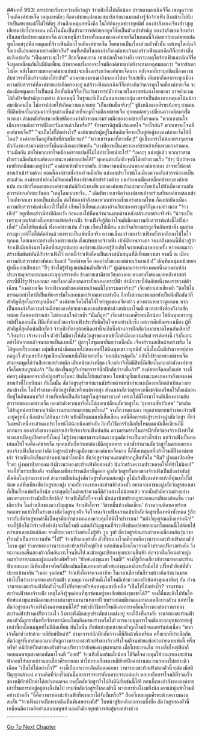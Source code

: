 ##บทที่ 963: การปะทะกันระหว่างสัตว์อสูร
จ้าวเฟิงอึ้งไปเล็กน้อย ปรายตามองเฉินจีจื่อ
เขาพูดว่าจะโจมตีองค์ชายเจ็ด เหตุผลหลักๆ คือองค์ชายแปดและสมาชิกจำนวนมากต่างรู้จักจ้าวเฟิง ถึงแม้จะไม่นับว่าเป็นสหายแต่ก็ไม่ใช่ศัตรู
ส่วนอีกเหตุผลหนึ่งคือ ในใต้ดินหุบเขาวายุทมิฬ กองกำลังของเจียงฮ่าวสูญเสียสมาชิกไปสองคน หนึ่งในนั้นเป็นปรมาจารย์ค่ายกลอูอวี้ซึ่งเป็นตัวแปรสำคัญ
กองกำลังของเจียงฮ่าวเป็นสมาชิกฝ่ายองค์ชายเจ็ด ด้วยเหตุนี้กำลังรบทั้งหมดขององค์ชายเจ็ดในตอนนี้จึงด้อยกว่าองค์ชายแปด
พูดโดยสรุปคือ เหตุผลที่จ้าวเฟิงเลือกโจมตีองค์ชายเจ็ด โดยมากเป็นเรื่องส่วนตัวทั้งนั้น
แต่เหตุใดเฉินจีจื่อเองก็เอ่ยออกมาอย่างเดียวกัน?
คนที่เหลือในกองกำลังองค์ชายเก้ามองจ้าวเฟิงและเฉินจีจื่ออย่างตื่นตะลึงเช่นกัน
“เป็นเพราะอะไร?”
สืออวี่เหลยถาม
เขาแปลกใจอย่างยิ่ง เพราะเหตุใดจ้าวเฟิงและเฉินจีจื่อจึงพูดเหมือนกันไม่มีผิดเพี้ยน
ถ้าหากคนทั้งสองจะโจมตีองค์ชายแปดยังจะสมเหตุสมผลกว่า
“หากข้าเดาไม่ผิด พลังโดยรวมขององค์ชายแปดน่าจะแข็งแกร่งกว่าองค์ชายเจ็ดมาก หลังจากที่เราบุกยึดเมืองความลับสวรรค์ได้แล้วจะต้องโต้กลับ!”
ดวงตาของตาเฒ่าอิงกลอกไปมา รีบเอ่ยขึ้น
เดิมเขาก็อยากจะบุกเมืองความลับสวรรค์ที่องค์ชายแปดยึดครองอยู่
แต่จ้าวเฟิงและเฉินจีจื่อต่างคิดว่าควรบุกโจมตีองค์ชายเจ็ด จะต้องมีเหตุผลอะไรเป็นแน่
อีกทั้งเฉินจีจื่อเป็นปรมาจารย์นักทำนายในศาสตร์แห่งโชคชะตา อาจคำนวณได้ถึงปัจจัยสำคัญบางอย่าง
ด้วยเหตุนี้ ในฐานะที่เป็นมันสมองของกลุ่ม เขาจำเป็นต้องหาเหตุผลโน้มน้าวสมาชิกคนอื่น ไม่อาจปล่อยให้เกิดความแตกแยก
“เป็นเช่นนั้นจริงๆ!”
ซูชิงหลิงผงกศีรษะน้อยๆ
สามคนที่มีอิทธิพลในกลุ่มมากที่สุดต่างเห็นด้วยที่จะบุกโจมตีองค์ชายเจ็ด
ทุกคนค่อยๆ เปลี่ยนความคิดมาเชื่อพวกเขา
ด้านหลังหินขนาดยักษ์คือกองกำลังจากความร่วมมือขององค์ชายทั้งสามคน
“พวกเขาสนใจเมืองความลับสวรรค์ฝั่งตะวันตกแล้วงั้นหรือ?”
จักรพรรดิผู้หนึ่งร้องตกใจ
“อะไรกัน? พวกเขาจะโจมตีองค์ชายเจ็ด?”
“จะเป็นไปได้อย่างไร? องค์ชายเก้าผู้อยู่ในอันดับเจ็ดจะเป็นคู่ต่อสู้ขององค์ชายเจ็ดได้ที่ไหน? องค์ชายเจ็ดอยู่อันดับที่สามเชียวนา!”
“พวกเขารนหาที่ตายชัดๆ!”
ผู้แข็งแกร่งไม่น้อยตรงจุดรวมตัวกันของสามองค์ชายทั้งตื่นตะลึงและเย้ยหยัน
“บางทีอาจเป็นเพราะองค์ชายเก้าเห็นพวกเราสามคนร่วมมือกัน ต่อให้พวกเขาโจมตีองค์ชายแปดก็ไม่ได้ประโยชน์อะไร!”
“เหอะๆ แน่อยู่แล้ว พวกเราสามฝ่ายร่วมมือกันย่อมต้องเอาชนะองค์ชายแปดได้!”
ทุกคนต่างนึกถึงจุดนี้ได้อย่างรวดเร็ว
“ฮ่าๆ นับว่าพวกเขายังพอมีสมองอยู่บ้าง!”
องค์ชายห้าหัวเราะหยัน
ด้วยความหนักแน่นขององค์ชายสอง อาจจะให้องค์ชายเก้าเข้าร่วมด้วย
ตอนนี้องค์ชายทั้งสามร่วมมือกัน แบ่งผลประโยชน์ในเมืองความลับสวรรค์ออกเป็นสามส่วน องค์ชายห้าย่อมไม่ยินยอมให้องค์ชายเก้าเข้าร่วมด้วย
บนกำแพงเมืองเหล็กกล้าขององค์ชายแปด
สมาชิกทั้งหมดขององค์ชายแปดมีสีหน้าสงสัย มององค์ชายเก้าและพวกโบยบินไปยังเมืองความลับสวรรค์ทางทิศตะวันตก
“เหตุใดพวกเขาจึง…”
เดิมทีพวกเขาคิดว่าองค์ชายเก้าจะร่วมทัพองค์ชายสองเข้าโจมตีพวกเขา
หากเป็นเช่นนั้น ต่อให้กองกำลังของพวกเขาจะแข็งแกร่งขนาดไหน ก็คงปกป้องเมืองความลับสวรรค์แห่งนี้เอาไว้ไม่ได้
เซียนไป่เลี่ยนและสองอัจฉริยะของตระกูลจีก็งุนงงอย่างมาก
“จ้าวเฟิง!”
หยูเทียนฮ่าวมีท่าทีผิดหวัง ก่อนมองไปที่คนจำนวนมากด้านหลังแล้วเอ่ยอย่างจริงจัง “น่าจะเป็นเพราะพวกเจ้าต่างก็เคยพ่ายแพ้ต่อจ้าวเฟิง จ้าวเฟิงจึงรู้สึกว่าโจมตีเมืองความลับสวรรค์แห่งนี้ไปก็น่าเบื่อ!”
เมื่อได้ยินเช่นนี้ ทั้งองค์ชายแปด ลั่วจุน เซียนไป่เลี่ยน และอัจฉริยะตระกูลจีพลันหน้าตึง มุมปากกระตุก แต่ก็ไม่ได้คัดค้านด้วยเพราะเป็นเช่นนั้นจริง
ความแข็งแกร่งของจ้าวเฟิงหยั่งรากลึกลงไปในใจทุกคน โดยเฉพาะอย่างยิ่งองค์ชายแปด
ตั้งแต่พบเจอจ้าวเฟิง เข้ามิติเทพลวงตา จนมาถึงตอนนี้ที่ล่วงรู้ว่าจ้าวเฟิงมีเพลิงมารโลหิตที่สมบูรณ์แบบ
องค์ชายแปดเคยรู้สึกเสียใจภายหลังมาหลายครั้ง หากตอนแรกสร้างสัมพันธ์อันดีกับจ้าวเฟิงไว้ ตอนนี้จ้าวเฟิงก็คงเป็นแรงสนับสนุนที่ดีเยี่ยมของเขา
ยามนี้ ณ เมืองความลับสวรรค์ทางทิศตะวันตก!
“องค์ชายเจ็ด กองกำลังขององค์ชายเก้ามาแล้ว!”
บัณฑิตหนุ่มหน้าหยกผู้หนึ่งเอ่ยเสียงเบา
“ฮึๆ ช่างไม่รู้ฟ้าสูงแผ่นดินต่ำเสียจริง!”
ผู้เฒ่าผอมกระหร่องคนหนึ่งดวงตาเปล่งประกายดุจสามารถมองทะลุทุกสรรพสิ่ง ข้างกายเขามีชายวัยกลางคน ดวงตาทั้งสองฉายพลังศาสตร์กระบี่ที่ไร้รูปร่างออกมา
คนทั้งสองคือยอดกระบี่ของหอกระบี่ฟ้า สำนักกระบี่อันดับหนึ่งของราชวงศ์ต้าเฉียน
“องค์ชายเจ็ด จ้าวเฟิงจากฝ่ายองค์ชายเก้าคนนี้ไม่ธรรมดาจริงๆ!”
เจียงฮ่าวเอ่ยเสียงต่ำ
“ต่อให้ไม่ธรรมดาเท่าไหร่ก็เป็นเพียงราชันในขอบเขตปราณเทวะเท่านั้น อีกทั้งสถานะของเขายังเป็นนักฝึกสัตว์ที่สำคัญที่สุดในการบุกเมือง!”
องค์ชายเจ็ดไม่ได้ใส่ใจคำพูดของเจียงฮ่าว ดวงตาฉายแววดูแคลน
หากเป็นกองกำลังความร่วมมือขององค์ชายสองและองค์ชายห้าล่วงหน้ามาโจมตี พวกเขายังต้องกังวลสักหน่อย
ก็แค่องค์ชายเก้า ไม่ต้องสนใจด้วยซ้ำ
“นั่นก็ถูก!”
เจียงฮ่าวผงกศีรษะเล็กน้อย
ใต้ดินหุบเขาวายุทมิฬในตอนนั้น ฝีมือที่น่ากลัวของจ้าวเฟิงประทับติดในใจเขาอย่างลึกซึ้ง
แต่การศึกยึดครองเมือง ผู้ที่สำคัญที่สุดคือนักฝึกสัตว์ จ้าวเฟิงที่อายุน้อยนิดเท่านี้จะลึกซึ้งด้านการฝึกสัตว์มากขนาดไหนกันเชียว?
“เจียงฮ่าว เจ้าจงวางใจ ตัวข้าไม่มีทางให้สัตว์อสูรของเขาเข้าใกล้เมืองความลับสวรรค์แห่งนี้ เจ้าก็เถอะ อย่าได้หวาดกลัวจนกลายเป็นแบบนี้!”
ผู้อาวุโสชุดเทายิ้มอย่างเชื่อมั่น
เจียงฮ่าวเผยสีหน้าเคร่งขรึม ไม่ได้พูดอะไรออกมา
กลุ่มที่เขานำมีคนตายไปสองคนที่ใต้ดินหุบเขาวายุทมิฬ หนึ่งในนั้นมีปรมาจารย์ค่ายกลอูอวี้
ส่วนเขากับปฐมเซียนอีกคนหนึ่งใช้ค่ายกลใน ‘หยกมังกรคุ้มกัน’ กลับไปข้างกายองค์ชายเจ็ด สามารถพูดได้ว่าเสียหายอย่างหนัก เสียหน้าอย่างที่สุด
เจียงฮ่าวจึงไม่มีสิทธิ์มีเสียงในกองกำลังองค์ชายเจ็ดโดยสมบูรณ์แล้ว
“อืม ต้องขึ้นอยู่กับปรมาจารย์นักฝึกสัตว์จางอี้แล้ว!”
องค์ชายเจ็ดอมยิ้มเอ่ย
จางอี้ค่อยๆ เดินออกจากสิ่งปลูกสร้างโลหะ บินขึ้นไปบนกำแพง ใบหน้าดูยิ้มแย้มขณะมองกองกำลังขององค์ชายเก้าที่โบยบินมา
ทันใดนั้น สัตว์อสูรดุร้ายจำนวนนับร้อยด้านหน้ากำแพงเมืองเหล็กกล้าเบิกดวงตาสองข้างขึ้น ไอชั่วร้ายของสัตว์อสูรที่สะพรึงแผ่พวยพุ่ง
ส่วนมากสัตว์อสูรพวกนี้เขาจัดเตรียมไว้ตั้งแต่ตอนที่อยู่ในดินแดนทวีป ส่วนที่เหลือเป็นสัตว์อสูรในสุสานราชวงศ์
เพราะไม่มีใครมาโจมตีเมืองความลับสวรรค์ขององค์ชายเจ็ด กองกำลังพวกเขาจึงไม่ได้แลกเปลี่ยนสัตว์อสูรใน ‘อุทยานสัตว์วิเศษ’
“มาเถิด ให้ข้าดูหน่อยว่าพวกเจ้ามีความสามารถมากขนาดไหน!”
จางอี้กวาดตามอง หยุดสายตาบนร่างของจ้าวเฟิงอยู่ครู่หนึ่ง
ถึงแม้จะได้ยินมาว่าจ้าวเฟิงมีไหมเมฆาผีเสื้อเซียน แต่นี่คือการต่อสู้ระหว่างฝูงสัตว์อสูร สัตว์วิเศษตัวหนึ่งจะสำแดงประโยชน์ได้น้อยนิดอย่างยิ่ง
อีกทั้งวิธีการรับมือกับไหมเมฆาผีเสื้อเซียนก็มีมากมาย
กองกำลังขององค์ชายเก้าจับจ้องจ้าวเฟิงเช่นกัน
ความสามารถในการฝึกสัตว์ของจ้าวเฟิงทำให้พวกเขาเปิดหูเปิดตาครั้งใหญ่ ไม่รู้ว่าความสามารถด้านควบคุมสัตว์จะเป็นอย่างไรบ้าง
แต่จ้าวเฟิงเป็นคนเสนอให้โจมตีองค์ชายเจ็ด ทุกคนยังเชื่อว่าเขาต้องมีดีอยู่พอควร
หนำซ้ำจำนวนสัตว์อสูรในครอบครองของจ้าวเฟิงก็มากกว่าสัตว์อสูรหน้าประตูเมืองขององค์ชายเจ็ดมาก
นี่ก็คือเหตุผลที่กล้าโจมตีฝั่งองค์ชายเก้า
จ้าวเฟิงเดินขึ้นมาด้านหน้าแล้วโบกมือ สัตว์อสูรจำนวนมากปรากฏขึ้นทันใด
“หืม? ฝูงแมงป่องพิษริ้วดำ ฝูงหมาป่าสายลม ยังมีวานรทองสะท้านฟ้าอีกสองตัว นับว่าสร้างความประหลาดใจให้ข้าไม่น้อย!”
จางอี้หัวเราะเสียงดัง
จางอี้มองเพียงปราดเดียวก็ดูออก ฝูงสัตว์อสูรทั้งสองของจ้าวเฟิงเป็นถึงเผ่าพันธุ์ดั้งเดิมในสุสานราชวงศ์
สามารถฝึกฝนฝูงสัตว์อสูรทั้งหมดสองฝูง ดูไปแล้วฝั่งองค์ชายเก้าก็ทุ่มเทไปไม่น้อย
แต่พึ่งเพียงสัตว์อสูรสองฝูง บวกกับวานรทองสะท้านฟ้าสองตัว อยากจะเอาชนะฝูงสัตว์อสูรของเขาก็เป็นเรื่องเพ้อฝันยิ่งนัก
แรกสุดคือในด้านจำนวนก็มีส่วนต่างไม่น้อยแล้ว จากนั้นยังมีความต่างอย่างมหาศาลระหว่างนักฝึกสัตว์อีก!
จ้าวเฟิงไม่ใส่ใจจางอี้ นัยน์ตาซ้ายปรากฏระลอกแสงสีทองอ่อนขึ้น
เวลาเดียวกัน ในส่วนลึกของดวงวิญญาณ จ้าวเฟิงโคจร ‘วิชาหมื่นห้วงคิดเซียน’ ห้วงความคิดหลายร้อยหลอมรวมเข้าไปในร่างของสัตว์อสูรทุกตัว
จิตใจของจ้าวเฟิงผสานเข้ากับสัตว์อสูรเบื้องหน้าทั้งหมด รู้สึกราวกับสัตว์อสูรเหล่านี้เป็นดุจมือเท้าของตนเองควบคุมได้ดังใจปรารถนา
“พลังวิญญาณแข็งแกร่งนัก!”
จางอี้รู้สึกได้ว่าจ้าวเฟิงกำลังจะเริ่มโจมตี
แต่พลังวิญญาณที่จ้าวเฟิงปลดปล่อยออกมาในตอนนี้ไม่ด้อยไปกว่าเขาเลยแม้แต่น้อย จางอี้ระแวดระวังอย่างไม่รู้ตัว
วูบ วูบ!
สัตว์อสูรด้านล่างกำแพงเมืองพลันวุ่นวาย เรียงตัวเป็นกระบวนทัพ
“ไป!”
จ้าวเฟิงออกคำสั่ง
ตัวที่ทะลวงโจมตีก่อนคือวานรทองสะท้านฟ้าสองตัว!
โครม ตูม!
ร่างกายของวานรทองสะท้านฟ้าใหญ่ยักษ์ แต่กลับเคลื่อนไหวรวดเร็วปราดเปรียวอย่างยิ่ง วิ่งทะยานบนพื้นสองก้าวก็พลันกระโจนขึ้นไป ละม้ายภูผาสีทองพุ่งทะยานขึ้นฟ้า
ต่อจากนั้นก็ตามด้วยฝูงหมาป่าสายลมและฝูงแมงป่องพิษริ้วดำ
“ยักษ์แห่งขุนเขา โจมตี!”
จางอี้รู้เรื่องเกี่ยวกับวานรทองสะท้านฟ้าเยอะมาก มีเพียงปีศาจที่พลังป้องกันแข็งแกรงอย่างยักษ์แห่งขุนเขาถึงจะรับมือได้
เปรี้ยง!
ยักษ์สี่ตัวปะทะเข้าหากัน
“เหอะ จุดอ่อน!”
จ้าวเฟิงโคจรดวงตาซ้าย ในเวลาเดียวกันก็รวมห้วงคิดจำนวนมากเข้าไปในร่างวานรทองสะท้านฟ้า ควบคุมวานรตัวหนึ่งให้โจมตีเท้าขวาของยักษ์แห่งขุนเขาติดๆ กัน
ส่วนวานรทองสะท้านฟ้าอีกตัวโจมตีไปที่บ่าของยักษ์แห่งขุนเขาที่เหลือ
“เป็นไปได้อย่างไร? วานรทองสะท้านฟ้าของจ้าวเฟิง เหตุใดจึงรู้จุดอ่อนที่ซุกซ่อนอยู่ของยักษ์แห่งขุนเขาได้?”
จางอี้ตื่นตะลึงไปทันใด ยักษ์แห่งขุนเขาติดตามเขาลงสนามรบมานานหลายปี บนร่างย่อมมีบาดแผลหลงเหลือบางส่วน
แต่ทำไมสัตว์อสูรของจ้าวเฟิงถึงฉลาดแบบนี้ได้?
หนำซ้ำวิธีการโจมตีและการเคลื่อนไหวของสองวานรทองสะท้านฟ้าปราดเปรียวว่องไว ถึงกระทั่งมีกลยุทธ์ระดับล่างแฝงอยู่
จางอี้ถึงขั้นสงสัย วานรทองสะท้านฟ้าสองตัวนี้ถูกราชันหรือจักรพรรดิคนไหนยึดครองร่างหรือไม่!
การควบคุมการโจมตีและกลยุทธ์การต่อสู้เหล่านี้เหมือนมนุษย์ไม่มีผิดเพี้ยน
ทันใดนั้น ยักษ์แห่งขุนเขาสองตัวถูกโจมตีจนถอยร่นต่อเนื่อง
“พวกเจ้าก็มาช่วยข้าด้วย หมียักษ์ปีกดำ!”
ปรมาจารย์นักฝึกสัตว์จางอี้มีสีหน้าตึงเตรียด
ครั้งแรกที่ประมือกัน สัตว์อสูรที่เขาส่งออกมากลับถูกวานรทองสะท้านฟ้าของจ้าวเฟิงโจมตีจนพ่ายแพ้อย่างง่ายดายเช่นนี้
พรึ่บ พรึ่บ!
หมียักษ์ปีกดำสองตัวปราดเปรียวกว่ายักษ์แห่งขุนเขามาก เมื่อโผทะยานขึ้น กรงเล็บใหญ่สีดำก็หอบลมพายุมหาศาลพัดมาโจมตี
“ถอย!”
จ้าวเฟิงยิ้มแย้มเล็กน้อย ใช้จิตใจควบคุมให้วานรทองสะท้านฟ้าถอยไปหลายก้าวและเอี้ยวศีรษะหลบ ทำให้กรงเล็บของหมียักษ์ปีกดำผ่านขนวานรทองไปอย่างฉิวเฉียด
“เป็นไปได้อย่างไร?”
จางอี้เกือบจะกระอักเลือดออกมา
วานรทองสะท้านฟ้าสองตัวนี้จะต้องมีสติปัญญาแล้วแน่ ความคิดที่ว่องไวเช่นนี้และการกระทำที่เหมาะเจาะแม่นยำ หลบหลีกการโจมตีที่รวดเร็วของหมียักษ์ปีกดำได้อย่างหมดจด
เหตุใดสัตว์อสูรทั่วไปถึงมีนิสัยเช่นนี้ได้!
ตอนนี้กองกำลังขององค์ชายเก้าที่ชมการต่อสู้อยู่ต่างอึ้งงันไป
ยามจับสัตว์อสูรทั้งสองตัวนี้ พวกเขาช่างโง่งมยิ่งนัก เอาแต่พุ่งเข้าโจมตีอย่างบ้าคลั่ง
“นี่คือวานรทองสะท้านฟ้าที่พวกเราไล่จับงั้นหรือ?”
สืออวี่เหลยลูบศีรษะด้วยความฉงนสงสัย
“จ้าวเฟิงน่าจะฝึกพวกมันเป็นพิเศษกระมัง!”
ใบหน้าซูชิงหลิงออกจะแข็งทื่อ
สัตว์อสูรสองตัวนี้เหมือนมีความคิดอ่านแบบมนุษย์ แถมยังมีกลยุทธ์การต่อสู้บางอย่างด้วย
………………………………….


[Go To Next Chapter]( ./201.md)